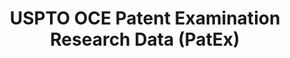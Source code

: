 ---
layout: default
bigquery: https://console.cloud.google.com/bigquery?p=patents-public-data&d=uspto_oce_pair&page=dataset
citation: 'Graham, S. Marco, A., and Miller, A. (2015). “The USPTO Patent Examination
  Research Dataset: A Window on the Process of Patent Examination.”'
contributors: Graham, S. Marco, A., Miller, A.
cost: None
description: The latest version of PatEx (referred to below as the 2020 release) contains
  detailed information on nearly 11.9 million publicly-viewable provisional and non-provisional
  patent applications to the USPTO and over 4.6 million Patent Cooperation Treaty
  (PCT) applications. It is based on data that OCE downloaded from the Patent Examination
  Data System (PEDS) in April, 2021. The PEDS data are sourced from Public PAIR. The
  first time that OCE used PEDS as the basis of PatEx was for the 2019 release. We
  took the PEDS data and organized it into the familiar PatEx data files, which are
  based on the organization of the Public PAIR portal. The data files include information
  on each application’s characteristics, prosecution history, continuation history,
  claims of foreign priority, patent term adjustment history, publication history,
  and correspondence address information.
documentation: 'For the 2019 and later releases, new technical documentation is available
  https://www.uspto.gov/sites/default/files/documents/PatEx-2019-Technical-Doc.pdf


  A document describing the 2014-2017 data sets is available and can be cited as:
  Graham, Stuart J.H. and Marco, Alan C. and Miller, Richard, The USPTO Patent Examination
  Research Dataset: A Window on the Process of Patent Examination (November 30, 2015).
  Available at SSRN: https://ssrn.com/abstract=2702637.'
last_edit: Mon, 04 Apr 2022 19:06:22 GMT
location: https://www.uspto.gov/ip-policy/economic-research/research-datasets/patent-examination-research-dataset-public-pair
maintained_by: EconomicsData@uspto.gov
related_publications: https://ssrn.com/abstract=29956744, https://ssrn.com/abstract=2702637
schema_fields: '[''file_location'', ''parent_country_code'', ''correspondence_region_code'',
  ''abandon_date'', ''parent_application_number'', ''patent_number'', ''wipo_pub_date'',
  ''parent_filing_date'', ''examiner_name_first'', ''correspondence_postal_code'',
  ''filing_date'', ''examiner_name_last'', ''foreign_parent_date'', ''correspondence_street_line_2'',
  ''inventor_name_last'', ''correspondence_region_name'', ''patent_issue_date'', ''inventor_name_first'',
  ''earliest_pgpub_date'', ''correspondence_country_name'', ''child_filing_date'',
  ''inventor_rank'', ''foreign_parent_id'', ''invention_subject_matter'', ''atty_docket_number'',
  ''disposal_type'', ''small_entity_indicator'', ''inventor_name_middle'', ''inventor_address_type'',
  ''event_code'', ''earliest_pgpub_number'', ''correspondence_city'', ''parent_country'',
  ''customer_number'', ''application_number_pair'', ''inventor_country_name'', ''status_description'',
  ''sequence_number'', ''application_type'', ''examiner_id'', ''inventor_region_code'',
  ''appl_status_code'', ''appl_status_date'', ''correspondence_name_line_1'', ''uspc_subclass'',
  ''inventor_country_code'', ''examiner_name_middle'', ''correspondence_country_code'',
  ''file_location_date'', ''application_number'', ''confirm_number'', ''invention_title'',
  ''aia_first_to_file'', ''event_description'', ''recorded_date'', ''uspc_class'',
  ''child_application_number'', ''examiner_art_unit'', ''status_code'', ''continuation_type'',
  ''correspondence_street_line_1'', ''correspondence_name_line_2'', ''wipo_pub_number'']'
shortname: patex
tags:
- patents
- legal
- history
terms_of_use: 'USPTO’s online databases are not designed or intended to be a source
  for bulk downloads of USPTO data when accessed through the website’s interfaces.
  Individuals, companies, IP addresses, or blocks of IP addresses who, in effect,
  deny or decrease service by generating unusually high numbers of database accesses
  (searches, pages, or hits), whether generated manually or in an automated fashion,
  may be denied access to USPTO servers without notice.


  Bulk data products may be separately obtained from the USPTO, either for free or
  at the cost of dissemination. For details, see information on Electronic Bulk Data
  Products: https://www.uspto.gov/learning-and-resources/electronic-bulk-data-products'
title: USPTO OCE Patent Examination Research Data (PatEx)
uuid: 4342caa7-23af-420c-b2f6-6088f133df6a
---
